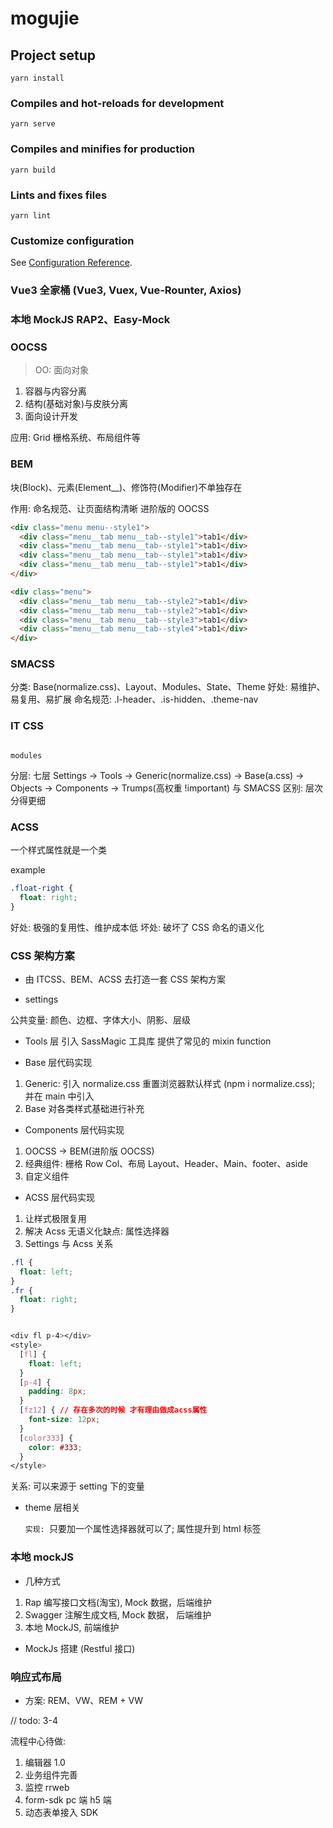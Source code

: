 # mogujie

## Project setup

```
yarn install
```

### Compiles and hot-reloads for development

```
yarn serve
```

### Compiles and minifies for production

```
yarn build
```

### Lints and fixes files

```
yarn lint
```

### Customize configuration

See [Configuration Reference](https://cli.vuejs.org/config/).

### Vue3 全家桶 (Vue3, Vuex, Vue-Rounter, Axios)

### 本地 MockJS RAP2、Easy-Mock

### OOCSS

> OO: 面向对象

1. 容器与内容分离
2. 结构(基础对象)与皮肤分离
3. 面向设计开发

应用: Grid 栅格系统、布局组件等

### BEM

块(Block)、元素(Element\_\_)、修饰符(Modifier)不单独存在

作用: 命名规范、让页面结构清晰
进阶版的 OOCSS

```html
<div class="menu menu--style1">
  <div class="menu__tab menu__tab--style1">tab1</div>
  <div class="menu__tab menu__tab--style1">tab1</div>
  <div class="menu__tab menu__tab--style1">tab1</div>
  <div class="menu__tab menu__tab--style1">tab1</div>
</div>

<div class="menu">
  <div class="menu__tab menu__tab--style2">tab1</div>
  <div class="menu__tab menu__tab--style2">tab1</div>
  <div class="menu__tab menu__tab--style3">tab1</div>
  <div class="menu__tab menu__tab--style4">tab1</div>
</div>
```

### SMACSS

分类: Base(normalize.css)、Layout、Modules、State、Theme
好处: 易维护、易复用、易扩展
命名规范: .l-header、.is-hidden、.theme-nav

### IT CSS

                                                                            modules

分层: 七层 Settings -> Tools -> Generic(normalize.css) -> Base(a.css) -> Objects -> Components -> Trumps(高权重 !important)
与 SMACSS 区别: 层次分得更细

### ACSS

一个样式属性就是一个类

example

```css
.float-right {
  float: right;
}
```

好处: 极强的复用性、维护成本低
坏处: 破坏了 CSS 命名的语义化

### CSS 架构方案

- 由 ITCSS、BEM、ACSS 去打造一套 CSS 架构方案

- settings

公共变量: 颜色、边框、字体大小、阴影、层级

- Tools 层
  引入 SassMagic 工具库 提供了常见的 mixin function

- Base 层代码实现

1. Generic: 引入 normalize.css 重置浏览器默认样式 (npm i normalize.css); 并在 main 中引入
2. Base 对各类样式基础进行补充

- Components 层代码实现

1. OOCSS -> BEM(进阶版 OOCSS)
2. 经典组件: 栅格 Row Col、布局 Layout、Header、Main、footer、aside
3. 自定义组件

- ACSS 层代码实现

1. 让样式极限复用
2. 解决 Acss 无语义化缺点: 属性选择器
3. Settings 与 Acss 关系

```css
.fl {
  float: left;
}
.fr {
  float: right;
}


<div fl p-4></div>
<style>
  [fl] {
    float: left;
  }
  [p-4] {
    padding: 8px;
  }
  [fz12] { // 存在多次的时候 才有理由做成acss属性
    font-size: 12px;
  }
  [color333] {
    color: #333;
  }
</style>
```

关系: 可以来源于 setting 下的变量

- theme 层相关

  `实现: `只要加一个属性选择器就可以了; 属性提升到 html 标签

### 本地 mockJS

- 几种方式

1. Rap 编写接口文档(淘宝), Mock 数据，后端维护
2. Swagger 注解生成文档, Mock 数据， 后端维护
3. 本地 MockJS, 前端维护

- MockJs 搭建 (Restful 接口)

### 响应式布局

- 方案: REM、VW、REM + VW

// todo: 3-4

流程中心待做:

1. 编辑器 1.0
2. 业务组件完善
3. 监控 rrweb
4. form-sdk pc 端 h5 端
5. 动态表单接入 SDK
